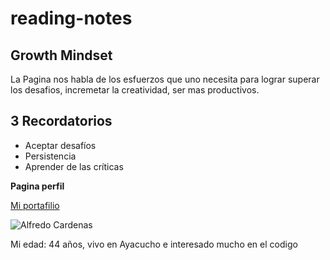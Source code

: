 # reading-notes

## Growth Mindset
La Pagina nos habla de los esfuerzos que uno necesita para lograr superar los desafios, incremetar la creatividad, ser mas productivos.

## 3 Recordatorios
- Aceptar desafíos
- Persistencia
- Aprender de las críticas 

**Pagina perfil**

[Mi portafilio](https://github.com/alfcalo/reading-notes/)


![Alfredo Cardenas](https://drive.google.com/file/d/10yjz5TDupUOxCf5G5ID6cgMUFdWOPOiL/view?usp=drive_link)


Mi edad: 44 años, vivo en Ayacucho e interesado mucho en el codigo
